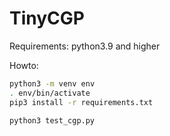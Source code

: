 # TinyCGP

Requirements: python3.9 and higher

Howto:

```bash
python3 -m venv env
. env/bin/activate
pip3 install -r requirements.txt

python3 test_cgp.py
```
